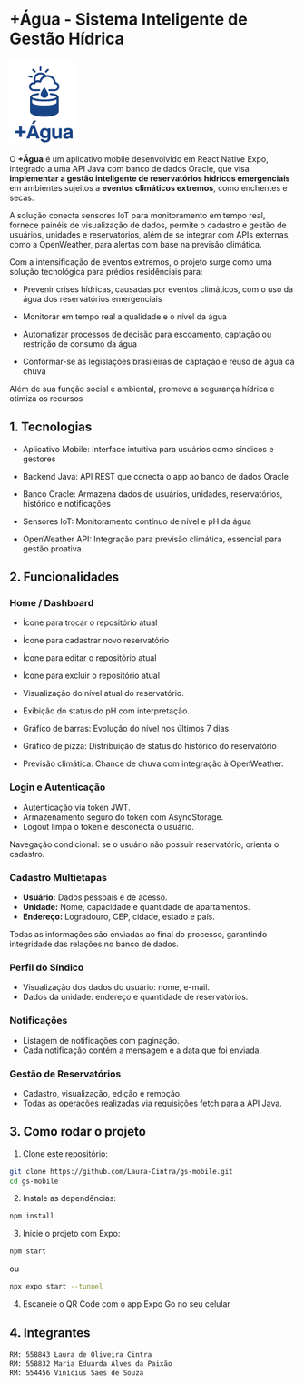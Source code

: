 # +Água - Sistema Inteligente de Gestão Hídrica

<img src="assets/logo-agua.png" alt="Logo do Projeto" width="120" height="150">

O **+Água** é um aplicativo mobile desenvolvido em React Native Expo, integrado a uma API Java com banco de dados Oracle, que visa **implementar a gestão inteligente de reservatórios hídricos emergenciais** em ambientes sujeitos a **eventos climáticos extremos**, como enchentes e secas.

A solução conecta sensores IoT para monitoramento em tempo real, fornece painéis de visualização de dados, permite o cadastro e gestão de usuários, unidades e reservatórios, além de se integrar com APIs externas, como a OpenWeather, para alertas com base na previsão climática.

Com a intensificação de eventos extremos, o projeto surge como uma solução tecnológica para prédios residênciais para:

- Prevenir crises hídricas, causadas por eventos climáticos, com o uso da água dos reservatórios emergenciais

- Monitorar em tempo real a qualidade e o nível da água

- Automatizar processos de decisão para escoamento, captação ou restrição de consumo da água

- Conformar-se às legislações brasileiras de captação e reúso de água da chuva

Além de sua função social e ambiental, promove a segurança hídrica e otimiza os recursos

## 1. Tecnologias

- Aplicativo Mobile: Interface intuitiva para usuários como síndicos e gestores

- Backend Java: API REST que conecta o app ao banco de dados Oracle

- Banco Oracle: Armazena dados de usuários, unidades, reservatórios, histórico e notificações

- Sensores IoT: Monitoramento contínuo de nível e pH da água

- OpenWeather API: Integração para previsão climática, essencial para gestão proativa

## 2. Funcionalidades

### **Home / Dashboard**

- Ícone para trocar o repositório atual
- Ícone para cadastrar novo reservatório
- Ícone para editar o repositório atual
- Ícone para excluir o repositório atual

- Visualização do nível atual do reservatório.
- Exibição do status do pH com interpretação.
- Gráfico de barras: Evolução do nível nos últimos 7 dias.
- Gráfico de pizza: Distribuição de status do histórico do reservatório
- Previsão climática: Chance de chuva com integração à OpenWeather.

### **Login** e **Autenticação**
- Autenticação via token JWT.
- Armazenamento seguro do token com AsyncStorage.
- Logout limpa o token e desconecta o usuário.

Navegação condicional: se o usuário não possuir reservatório, orienta o cadastro.

### Cadastro Multietapas
- **Usuário:** Dados pessoais e de acesso.
- **Unidade:** Nome, capacidade e quantidade de apartamentos.
- **Endereço:** Logradouro, CEP, cidade, estado e país.

Todas as informações são enviadas ao final do processo, garantindo integridade das relações no banco de dados.

### Perfil do Síndico

- Visualização dos dados do usuário: nome, e-mail.
- Dados da unidade: endereço e quantidade de reservatórios.

### Notificações

- Listagem de notificações com paginação.
- Cada notificação contém a mensagem e a data que foi enviada.

### Gestão de Reservatórios
- Cadastro, visualização, edição e remoção.
- Todas as operações realizadas via requisições fetch para a API Java.

## 3. Como rodar o projeto

1. Clone este repositório:

```bash
git clone https://github.com/Laura-Cintra/gs-mobile.git
cd gs-mobile
```

2. Instale as dependências:

```bash
npm install
```

3. Inicie o projeto com Expo:

```bash
npm start
```

ou

```bash
npx expo start --tunnel
```

4. Escaneie o QR Code com o app Expo Go no seu celular

## 4. Integrantes

    RM: 558843 Laura de Oliveira Cintra
    RM: 558832 Maria Eduarda Alves da Paixão
    RM: 554456 Vinícius Saes de Souza
